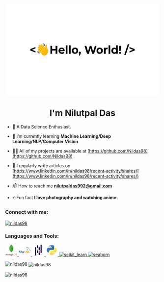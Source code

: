 <p><img align="center" alt="gif" src="https://github.com/Nildas98/Nildas98/blob/main/greetings.gif" width="1200" height="300" /></p>
<h1 align="center">I'm Nilutpal Das</h1>

- 🔭 A Data Science Enthusiast.

- 🌱 I’m currently learning **Machine Learning/Deep Learning/NLP/Computer Vision**

- 👨‍💻 All of my projects are available at [https://github.com/Nildas98](https://github.com/Nildas98)

- 📝 I regularly write articles on [https://www.linkedin.com/in/nildas98/recent-activity/shares/](https://www.linkedin.com/in/nildas98/recent-activity/shares/)

- 📫 How to reach me **nilutpaldas992@gmail.com**

- ⚡ Fun fact **I love photography and watching anime**

<h3 align="left">Connect with me:</h3>
<p align="left">
<a href="https://linkedin.com/in/nildas98" target="blank"><img align="center" src="https://raw.githubusercontent.com/rahuldkjain/github-profile-readme-generator/master/src/images/icons/Social/linked-in-alt.svg" alt="nildas98" height="30" width="40" /></a>
</p>

<h3 align="left">Languages and Tools:</h3>
<p align="left"> <a href="https://www.mongodb.com/" target="_blank" rel="noreferrer"> <img src="https://raw.githubusercontent.com/devicons/devicon/master/icons/mongodb/mongodb-original-wordmark.svg" alt="mongodb" width="40" height="40"/> </a> <a href="https://www.mysql.com/" target="_blank" rel="noreferrer"> <img src="https://raw.githubusercontent.com/devicons/devicon/master/icons/mysql/mysql-original-wordmark.svg" alt="mysql" width="40" height="40"/> </a> <a href="https://pandas.pydata.org/" target="_blank" rel="noreferrer"> <img src="https://raw.githubusercontent.com/devicons/devicon/2ae2a900d2f041da66e950e4d48052658d850630/icons/pandas/pandas-original.svg" alt="pandas" width="40" height="40"/> </a> <a href="https://www.python.org" target="_blank" rel="noreferrer"> <img src="https://raw.githubusercontent.com/devicons/devicon/master/icons/python/python-original.svg" alt="python" width="40" height="40"/> </a> <a href="https://scikit-learn.org/" target="_blank" rel="noreferrer"> <img src="https://upload.wikimedia.org/wikipedia/commons/0/05/Scikit_learn_logo_small.svg" alt="scikit_learn" width="40" height="40"/> </a> <a href="https://seaborn.pydata.org/" target="_blank" rel="noreferrer"> <img src="https://seaborn.pydata.org/_images/logo-mark-lightbg.svg" alt="seaborn" width="40" height="40"/> </a> </p>

<p><img align="left" src="https://github-readme-stats.vercel.app/api/top-langs?username=nildas98&show_icons=true&locale=en&layout=compact" alt="nildas98" /></p>

<p>&nbsp;<img align="center" src="https://github-readme-stats.vercel.app/api?username=nildas98&show_icons=true&locale=en" alt="nildas98" /></p>

<p><img align="center" src="https://github-readme-streak-stats.herokuapp.com/?user=nildas98&" alt="nildas98" /></p>
